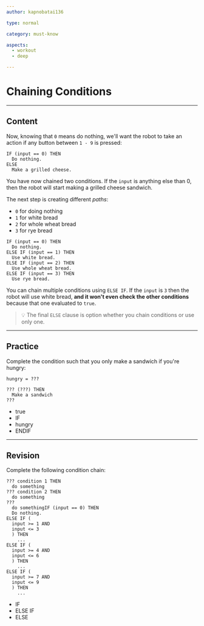 ```yaml
---
author: kapnobatai136

type: normal

category: must-know

aspects:
  - workout
  - deep

---
```


# Chaining Conditions

---
## Content

Now, knowing that `0` means do nothing, we'll want the robot to take an action if any button between `1 - 9` is pressed:

```plain-text
IF (input == 0) THEN
  Do nothing.
ELSE
  Make a grilled cheese.
```

You have now chained two conditions. If the `input` is anything else than 0, then the robot will start making a grilled cheese sandwich.

The next step is creating different *paths*:
- `0` for doing nothing
- `1` for white bread
- `2` for whole wheat bread
- `3` for rye bread

```plain-text
IF (input == 0) THEN
  Do nothing.
ELSE IF (input == 1) THEN
  Use white bread.
ELSE IF (input == 2) THEN
  Use whole wheat bread.
ELSE IF (input == 3) THEN
  Use rye bread.
```

You can chain multiple conditions using `ELSE IF`. If the `input` is `3` then the robot will use white bread, **and it won't even check the other conditions** because that one evaluated to `true`.

> 💡 The final `ELSE` clause is option whether you chain conditions or use only one.

---
## Practice

Complete the condition such that you only make a sandwich if you're hungry:

```plain-text
hungry = ???

??? (???) THEN
  Make a sandwich
???
```

* true
* IF
* hungry
* ENDIF

---
## Revision

Complete the following condition chain:

```plain-text
??? condition 1 THEN
  do something
??? condition 2 THEN
  do something
???
  do somethingIF (input == 0) THEN
  Do nothing.
ELSE IF (
  input >= 1 AND 
  input <= 3
  ) THEN
    ...
ELSE IF (
  input >= 4 AND 
  input <= 6
  ) THEN
    ...
ELSE IF (
  input >= 7 AND 
  input <= 9
  ) THEN
    ...
```

* IF
* ELSE IF
* ELSE